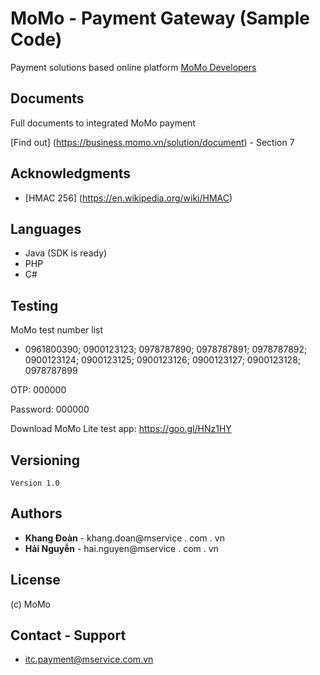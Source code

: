 # MoMo - Payment Gateway (Sample Code)


Payment solutions based online platform 
[MoMo Developers](https://payment.momo.vn:18081/payment-platform/docs/online-payment-overview.html)

## Documents
Full documents to integrated MoMo payment 

[Find out] (https://business.momo.vn/solution/document) - Section 7

## Acknowledgments
- [HMAC 256] (https://en.wikipedia.org/wiki/HMAC)


## Languages
- Java (SDK is ready)
- PHP
- C#

## Testing

MoMo test number list
- 0961800390; 0900123123; 0978787890; 0978787891; 0978787892; 0900123124; 0900123125; 0900123126; 0900123127; 0900123128; 0978787899

OTP: 000000

Password: 000000

Download MoMo Lite test app: https://goo.gl/HNz1HY
## Versioning

```
Version 1.0
``` 

## Authors

* **Khang Đoàn** - khang.doan@mservice . com . vn
* **Hải Nguyễn** - hai.nguyen@mservice . com . vn



## License
(c) MoMo 

## Contact - Support
* itc.payment@mservice.com.vn



